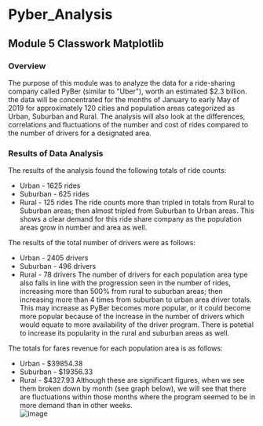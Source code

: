 # Pyber_Analysis
## Module 5 Classwork Matplotlib
### Overview
The purpose of this module was to analyze the data for a ride-sharing company called PyBer (similar to "Uber"), worth an estimated $2.3 billion.  the data will be concentrated for the months of January to early May of 2019 for approximately 120 cities and population areas categorized as Urban, Suburban and Rural.  The analysis will also look at the differences, correlations and fluctuations of the number and cost of rides compared to the number of drivers for a designated area.

### Results of Data Analysis
The results of the analysis found the following totals of ride counts:
* Urban - 1625 rides
* Suburban - 625 rides
* Rural - 125 rides
The ride counts more than tripled in totals from Rural to Suburban areas; then almost tripled from Suburban to Urban areas.  This shows a clear demand for this ride share company as the population areas grow in number and area as well.

The results of the total number of drivers were as follows:
* Urban - 2405 drivers
* Suburban - 496 drivers
* Rural - 78 drivers
The number of drivers for each population area type also falls in line with the progression seen in the number of rides, increasing more than 500% from rural to suburban areas; then increasing more than 4 times from suburban to urban area driver totals.  This may increase as PyBer becomes more popular, or it could become more popular because of the increase in the number of drivers which would equate to more availability of the driver program.  There is potetial to increase its popularity in the rural and suburban areas as well.

The totals for fares revenue for each population area is as follows:
* Urban - $39854.38
* Suburban - $19356.33
* Rural - $4327.93
Although these are significant figures, when we see them broken down by month (see graph below), we will see that there are fluctuations within those months where the program seemed to be in more demand than in other weeks.  
![image](https://user-images.githubusercontent.com/99851509/163693582-6f836b5e-6e6b-4fe4-8833-c3eb2a24e5ea.png)

